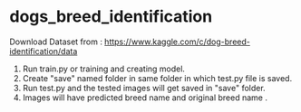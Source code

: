 # dogs_breed_identification

Download Dataset from : https://www.kaggle.com/c/dog-breed-identification/data

1. Run train.py or training and creating model.
2. Create "save" named folder in same folder in which test.py file is saved.
3. Run test.py and the tested images will get saved in "save" folder.
4. Images will have predicted breed name and original breed name .
